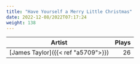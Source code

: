 ```yaml
---
title: "Have Yourself a Merry Little Christmas"
date: 2022-12-08/2022T07:17:24
weight: 138
---
```




 Artist | Plays 
----- | -----:
[James Taylor]({{< ref "a5709">}}) | 26
